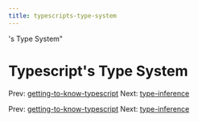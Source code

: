 ```yaml
---
title: typescripts-type-system
---
```


's Type System"

# Typescript's Type System

Prev:
[getting-to-know-typescript](getting-to-know-typescript.md)
Next: [type-inference](type-inference.md)

Prev:
[getting-to-know-typescript](getting-to-know-typescript.md)
Next: [type-inference](type-inference.md)
